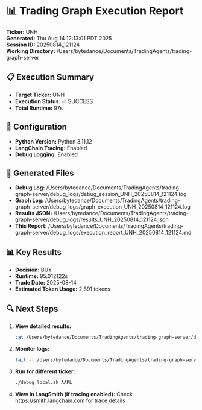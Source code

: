 # 📊 Trading Graph Execution Report

**Ticker:** UNH  
**Generated:** Thu Aug 14 12:13:01 PDT 2025  
**Session ID:** 20250814_121124  
**Working Directory:** /Users/bytedance/Documents/TradingAgents/trading-graph-server

## 📋 Execution Summary

- **Target Ticker:** UNH
- **Execution Status:** ✅ SUCCESS
- **Total Runtime:** 97s

## 🔧 Configuration

- **Python Version:** Python 3.11.12
- **LangChain Tracing:** Enabled
- **Debug Logging:** Enabled

## 📂 Generated Files

- **Debug Log:** /Users/bytedance/Documents/TradingAgents/trading-graph-server/debug_logs/debug_session_UNH_20250814_121124.log
- **Graph Log:** /Users/bytedance/Documents/TradingAgents/trading-graph-server/debug_logs/graph_execution_UNH_20250814_121124.log  
- **Results JSON:** /Users/bytedance/Documents/TradingAgents/trading-graph-server/debug_logs/results_UNH_20250814_121124.json
- **This Report:** /Users/bytedance/Documents/TradingAgents/trading-graph-server/debug_logs/execution_report_UNH_20250814_121124.md

## 📊 Key Results

- **Decision:** BUY
- **Runtime:** 95.012122s
- **Trade Date:** 2025-08-14
- **Estimated Token Usage:** 2,891 tokens

## 🔍 Next Steps

1. **View detailed results:**
   ```bash
   cat /Users/bytedance/Documents/TradingAgents/trading-graph-server/debug_logs/results_UNH_20250814_121124.json | jq .
   ```

2. **Monitor logs:**
   ```bash
   tail -f /Users/bytedance/Documents/TradingAgents/trading-graph-server/debug_logs/graph_execution_UNH_20250814_121124.log
   ```

3. **Run for different ticker:**
   ```bash
   ./debug_local.sh AAPL
   ```

4. **View in LangSmith (if tracing enabled):**
   Check https://smith.langchain.com for trace details

